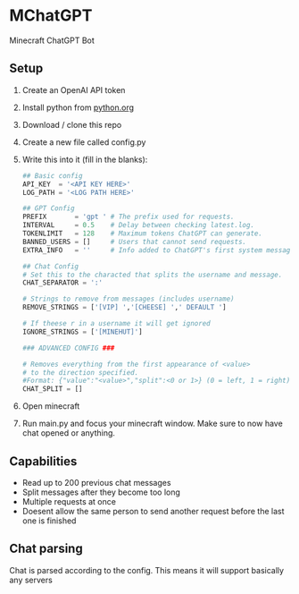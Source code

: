 
# MChatGPT

 Minecraft ChatGPT Bot

## Setup

1. Create an OpenAI API token
2. Install python from [python.org](https://python.org/downloads)
3. Download / clone this repo
4. Create a new file called config.py
5. Write this into it (fill in the blanks):

    ```python
    ## Basic config
    API_KEY  = '<API KEY HERE>'
    LOG_PATH = '<LOG PATH HERE>'

    ## GPT Config
    PREFIX       = 'gpt ' # The prefix used for requests.
    INTERVAL     = 0.5    # Delay between checking latest.log.
    TOKENLIMIT   = 128    # Maximum tokens ChatGPT can generate.
    BANNED_USERS = []     # Users that cannot send requests.
    EXTRA_INFO   = ''     # Info added to ChatGPT's first system message.

    ## Chat Config
    # Set this to the characted that splits the username and message.
    CHAT_SEPARATOR = ':'

    # Strings to remove from messages (includes username)
    REMOVE_STRINGS = ['[VIP] ','[CHEESE] ',' DEFAULT ']

    # If theese r in a username it will get ignored
    IGNORE_STRINGS = ['[MINEHUT]']

    ### ADVANCED CONFIG ###

    # Removes everything from the first appearance of <value>
    # to the direction specified.
    #Format: {"value":"<value>","split":<0 or 1>} (0 = left, 1 = right)
    CHAT_SPLIT = []
    ```

6. Open minecraft
7. Run main.py and focus your minecraft window. Make sure to now have chat opened or anything.

## Capabilities

- Read up to 200 previous chat messages
- Split messages after they become too long
- Multiple requests at once
- Doesent allow the same person to send another request before the last one is finished

## Chat parsing

Chat is parsed according to the config.
This means it will support basically any servers
